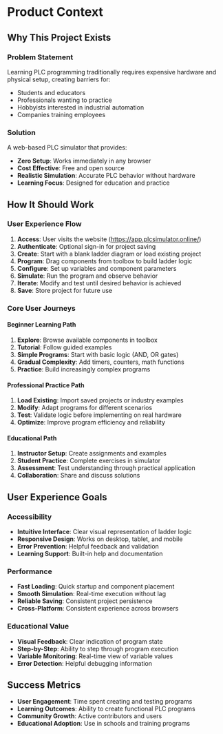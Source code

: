 # Product Context

## Why This Project Exists

### Problem Statement
Learning PLC programming traditionally requires expensive hardware and physical setup, creating barriers for:
- Students and educators
- Professionals wanting to practice
- Hobbyists interested in industrial automation
- Companies training employees

### Solution
A web-based PLC simulator that provides:
- **Zero Setup**: Works immediately in any browser
- **Cost Effective**: Free and open source
- **Realistic Simulation**: Accurate PLC behavior without hardware
- **Learning Focus**: Designed for education and practice

## How It Should Work

### User Experience Flow
1. **Access**: User visits the website (https://app.plcsimulator.online/)
2. **Authenticate**: Optional sign-in for project saving
3. **Create**: Start with a blank ladder diagram or load existing project
4. **Program**: Drag components from toolbox to build ladder logic
5. **Configure**: Set up variables and component parameters
6. **Simulate**: Run the program and observe behavior
7. **Iterate**: Modify and test until desired behavior is achieved
8. **Save**: Store project for future use

### Core User Journeys

#### Beginner Learning Path
1. **Explore**: Browse available components in toolbox
2. **Tutorial**: Follow guided examples
3. **Simple Programs**: Start with basic logic (AND, OR gates)
4. **Gradual Complexity**: Add timers, counters, math functions
5. **Practice**: Build increasingly complex programs

#### Professional Practice Path
1. **Load Existing**: Import saved projects or industry examples
2. **Modify**: Adapt programs for different scenarios
3. **Test**: Validate logic before implementing on real hardware
4. **Optimize**: Improve program efficiency and reliability

#### Educational Path
1. **Instructor Setup**: Create assignments and examples
2. **Student Practice**: Complete exercises in simulator
3. **Assessment**: Test understanding through practical application
4. **Collaboration**: Share and discuss solutions

## User Experience Goals

### Accessibility
- **Intuitive Interface**: Clear visual representation of ladder logic
- **Responsive Design**: Works on desktop, tablet, and mobile
- **Error Prevention**: Helpful feedback and validation
- **Learning Support**: Built-in help and documentation

### Performance
- **Fast Loading**: Quick startup and component placement
- **Smooth Simulation**: Real-time execution without lag
- **Reliable Saving**: Consistent project persistence
- **Cross-Platform**: Consistent experience across browsers

### Educational Value
- **Visual Feedback**: Clear indication of program state
- **Step-by-Step**: Ability to step through program execution
- **Variable Monitoring**: Real-time view of variable values
- **Error Detection**: Helpful debugging information

## Success Metrics
- **User Engagement**: Time spent creating and testing programs
- **Learning Outcomes**: Ability to create functional PLC programs
- **Community Growth**: Active contributors and users
- **Educational Adoption**: Use in schools and training programs

